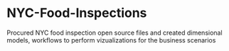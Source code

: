 # NYC-Food-Inspections
Procured NYC food inspection open source files and created dimensional models, workflows to perform vizualizations for the business scenarios 
